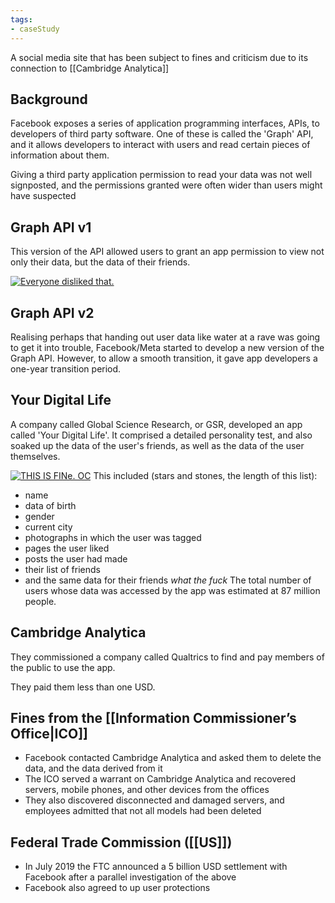 ```yaml
---
tags:
- caseStudy
---
```


A social media site that has been subject to fines and criticism due to its connection to [[Cambridge Analytica]]

## Background
Facebook exposes a series of application programming interfaces, APIs, to developers of third party software. One of these is called the 'Graph' API, and it allows developers to interact with users and read certain pieces of information about them.

Giving a third party application permission to read your data was not well signposted, and the permissions granted were often wider than users might have suspected

## Graph API v1
This version of the API allowed users to grant an app permission to view not only their data, but the data of their friends.

[![Everyone disliked that.](https://i.kym-cdn.com/photos/images/newsfeed/001/472/561/e3e.png)](https://i.kym-cdn.com/photos/images/original/001/472/561/e3e.png "Everyone Disliked That Template")

## Graph API v2
Realising perhaps that handing out user data like water at a rave was going to get it into trouble, Facebook/Meta started to develop a new version of the Graph API. However, to allow a smooth transition, it gave app developers a one-year transition period.

## Your Digital Life
A company called Global Science Research, or GSR, developed an app called 'Your Digital Life'. It comprised a detailed personality test, and also soaked up the data of the user's friends, as well as the data of the user themselves.

[![THIS IS FINe. OC](https://i.kym-cdn.com/photos/images/newsfeed/001/401/347/312.jpg "First two panels")](https://knowyourmeme.com/photos/1401347)
This included (stars and stones, the length of this list):
- name
- data of birth
- gender
- current city
- photographs in which the user was tagged
- pages the user liked
- posts the user had made
- their list of friends
- and the same data for their friends *what the fuck*
The total number of users whose data was accessed by the app was estimated at 87 million people.

## Cambridge Analytica
They commissioned a company called Qualtrics to find and pay members of the public to use the app.

They paid them less than one USD.

## Fines from the [[Information Commissioner’s Office|ICO]]
- Facebook contacted Cambridge Analytica and asked them to delete the data, and the data derived from it
- The ICO served a warrant on Cambridge Analytica and recovered servers, mobile phones, and other devices from the offices
- They also discovered disconnected and damaged servers, and employees admitted that not all models had been deleted

## Federal Trade Commission ([[US]])
- In July 2019 the FTC announced a 5 billion USD settlement with Facebook after a parallel investigation of the above
- Facebook also agreed to up user protections